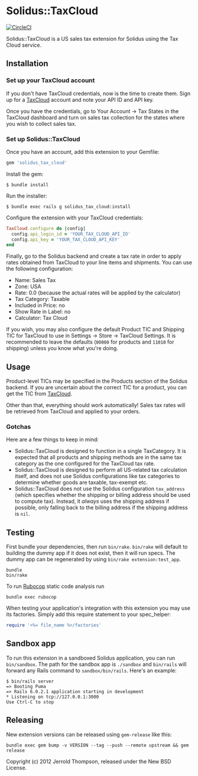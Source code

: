 # Solidus::TaxCloud 

[![CircleCI](https://circleci.com/gh/solidusio-contrib/solidus_tax_cloud.svg?style=svg)](https://circleci.com/gh/solidusio-contrib/solidus_tax_cloud)

Solidus::TaxCloud is a US sales tax extension for Solidus using the Tax Cloud service.

## Installation

### Set up your TaxCloud account

If you don't have TaxCloud credentials, now is the time to create them. Sign up for a
[TaxCloud](https://taxcloud.com) account and note your API ID and API key.

Once you have the credentials, go to Your Account -> Tax States in the TaxCloud dashboard and turn
on sales tax collection for the states where you wish to collect sales tax.

### Set up Solidus::TaxCloud

Once you have an account, add this extension to your Gemfile:

```ruby
gem 'solidus_tax_cloud'
```

Install the gem:

```console
$ bundle install
```

Run the installer:

```console
$ bundle exec rails g solidus_tax_cloud:install
```

Configure the extension with your TaxCloud credentials:

```ruby
TaxCloud.configure do |config|
  config.api_login_id = 'YOUR_TAX_CLOUD_API_ID'
  config.api_key = 'YOUR_TAX_CLOUD_API_KEY'
end
```

Finally, go to the Solidus backend and create a tax rate in order to apply rates obtained from
TaxCloud to your line items and shipments. You can use the following configuration:

- Name: Sales Tax
- Zone: USA
- Rate: 0.0 (because the actual rates will be applied by the calculator)
- Tax Category: Taxable
- Included in Price: no
- Show Rate in Label: no
- Calculator: Tax Cloud

If you wish, you may also configure the default Product TIC and Shipping TIC for TaxCloud to use in
Settings -> Store -> TaxCloud Settings. It is recommended to leave the defaults (`00000` for
products and `11010` for shipping) unless you know what you're doing.

## Usage

Product-level TICs may be specified in the Products section of the Solidus backend. If you are
uncertain about the correct TIC for a product, you can get the TIC from
[TaxCloud](https://taxcloud.com/tic).

Other than that, everything should work automatically! Sales tax rates will be retrieved from
TaxCloud and applied to your orders.

### Gotchas

Here are a few things to keep in mind:

- Solidus::TaxCloud is designed to function in a single TaxCategory. It is expected that all
  products and shipping methods are in the same tax category as the one configured for the TaxCloud
  tax rate.
- Solidus::TaxCloud is designed to perform all US-related tax calculation itself, and does not use
  Solidus configurations like tax categories to determine whether goods are taxable, tax-exempt etc.
- Solidus::TaxCloud does not use the Solidus configuration `tax_address` (which specifies whether
  the shipping or billing address should be used to compute tax). Instead, it _always_ uses the
  shipping address if possible, only falling back to the billing address if the shipping address is
  `nil`.

## Testing

First bundle your dependencies, then run `bin/rake`. `bin/rake` will default to building the dummy
app if it does not exist, then it will run specs. The dummy app can be regenerated by using
`bin/rake extension:test_app`.

```shell
bundle
bin/rake
```

To run [Rubocop](https://github.com/bbatsov/rubocop) static code analysis run

```shell
bundle exec rubocop
```

When testing your application's integration with this extension you may use its factories.
Simply add this require statement to your spec_helper:

```ruby
require '<%= file_name %>/factories'
```

## Sandbox app

To run this extension in a sandboxed Solidus application, you can run `bin/sandbox`. The path for
the sandbox app is `./sandbox` and `bin/rails` will forward any Rails command to
`sandbox/bin/rails`. Here's an example:

```shell
$ bin/rails server
=> Booting Puma
=> Rails 6.0.2.1 application starting in development
* Listening on tcp://127.0.0.1:3000
Use Ctrl-C to stop
```

## Releasing

New extension versions can be released using `gem-release` like this:

```shell
bundle exec gem bump -v VERSION --tag --push --remote upstream && gem release
```

Copyright (c) 2012 Jerrold Thompson, released under the New BSD License.
